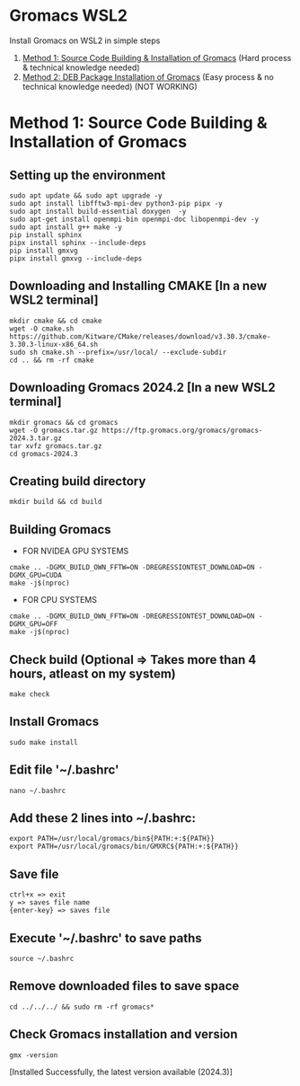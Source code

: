 # Gromacs WSL2
Install Gromacs on WSL2 in simple steps

1. [Method 1: Source Code Building & Installation of Gromacs](#method-1-source-code-building--installation-of-gromacs) (Hard process & technical knowledge needed)
2. [Method 2: DEB Package Installation of Gromacs](#method-2-deb-package-installation-of-gromacs) (Easy process & no technical knowledge needed) (NOT WORKING)

# Method 1: Source Code Building & Installation of Gromacs
## Setting up the environment
```
sudo apt update && sudo apt upgrade -y
sudo apt install libfftw3-mpi-dev python3-pip pipx -y
sudo apt install build-essential doxygen  -y 
sudo apt-get install openmpi-bin openmpi-doc libopenmpi-dev -y
sudo apt install g++ make -y
pip install sphinx
pipx install sphinx --include-deps
pip install gmxvg
pipx install gmxvg --include-deps
```
## Downloading and Installing CMAKE [In a new WSL2 terminal]
```
mkdir cmake && cd cmake
wget -O cmake.sh https://github.com/Kitware/CMake/releases/download/v3.30.3/cmake-3.30.3-linux-x86_64.sh
sudo sh cmake.sh --prefix=/usr/local/ --exclude-subdir
cd .. && rm -rf cmake
```
## Downloading Gromacs 2024.2 [In a new WSL2 terminal]
```
mkdir gromacs && cd gromacs
wget -O gromacs.tar.gz https://ftp.gromacs.org/gromacs/gromacs-2024.3.tar.gz
tar xvfz gromacs.tar.gz
cd gromacs-2024.3
```
## Creating build directory
```
mkdir build && cd build
```
## Building Gromacs
  - FOR NVIDEA GPU SYSTEMS
  ```
  cmake .. -DGMX_BUILD_OWN_FFTW=ON -DREGRESSIONTEST_DOWNLOAD=ON -DGMX_GPU=CUDA
  make -j$(nproc)
  ```
  - FOR CPU SYSTEMS
  ```
  cmake .. -DGMX_BUILD_OWN_FFTW=ON -DREGRESSIONTEST_DOWNLOAD=ON -DGMX_GPU=OFF
  make -j$(nproc)
  ```
## Check build (Optional => Takes more than 4 hours, atleast on my system)
```
make check
```
## Install Gromacs
```
sudo make install
```
## Edit file '~/.bashrc'
```
nano ~/.bashrc
```
## Add these 2 lines into ~/.bashrc:
```
export PATH=/usr/local/gromacs/bin${PATH:+:${PATH}}
export PATH=/usr/local/gromacs/bin/GMXRC${PATH:+:${PATH}}
```
## Save file
`ctrl+x => exit`<br>
`y => saves file name`<br>
`{enter-key} => saves file`
## Execute '~/.bashrc' to save paths
```
source ~/.bashrc
```
## Remove downloaded files to save space
```
cd ../../../ && sudo rm -rf gromacs*
```
## Check Gromacs installation and version
```
gmx -version
```
[Installed Successfully, the latest version available (2024.3)]
